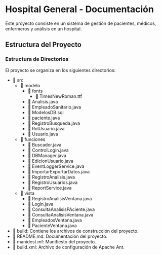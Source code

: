 # Hospital General - Documentación

Este proyecto consiste en un sistema de gestión de pacientes, médicos, enfermeros y análisis en un hospital.

## Estructura del Proyecto

### Estructura de Directorios

El proyecto se organiza en los siguientes directorios:

- 📁 src
    - 📁 modelo
        - 📁 fonts
            - 📄 TimesNewRoman.ttf
        - 📄 Analisis.java
        - 📄 EmpleadoSanitario.java
        - 📄 ModelosDB.sql
        - 📄 paciente.java 
        - 📄 RegistroBusqueda.java
        - 📄 RolUsuario.java 
        - 📄 Usuario.java 
    - 📁 funciones
        - 📄 Buscador.java
        - 📄 ControlLogin.java
        - 📄 DBManager.java
        - 📄 EdicionUsuario.java
        - 📄 EventLoggerService.java
        - 📄 ImportarExportarDatos.java
        - 📄 RegistroAnalisis.java
        - 📄 RegistroUsuarios.java
        - 📄 ReportService.java
    - 📁 vista
        - 📄 RegistroAnalisisVentana.java
        - 📄 Login.java
        - 📄 ConsultaAnalisisPAciente.java
        - 📄 ConsultaAnalisisVentana.java
        - 📄 EmpleadosVentana.java
        - 📄 PacienteVentana.java
- 📁 build: Contiene los archivos de construcción del proyecto.
- 📄 README.md: Documentación del proyecto.
- 📄 manidest.mf: Manifiesto del proyecto.
- 📄 build.xml: Archivo de configuración de Apache Ant.